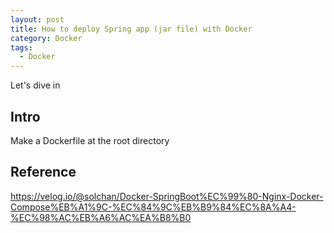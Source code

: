 ```yaml
---
layout: post
title: How to deploy Spring app (jar file) with Docker
category: Docker
tags:
  - Docker
---
```

Let's dive in

## Intro
Make a Dockerfile at the root directory


## Reference
https://velog.io/@solchan/Docker-SpringBoot%EC%99%80-Nginx-Docker-Compose%EB%A1%9C-%EC%84%9C%EB%B9%84%EC%8A%A4-%EC%98%AC%EB%A6%AC%EA%B8%B0
